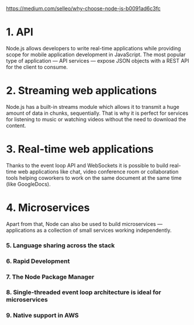 https://medium.com/selleo/why-choose-node-js-b0091ad6c3fc

# 1. API

Node.js allows developers to write real-time applications while providing scope for mobile application development in JavaScript. The most popular type of application — API services — expose JSON objects with a REST API for the client to consume.

# 2. Streaming web applications

Node.js has a built-in streams module which allows it to transmit a huge amount of data in chunks, sequentially. That is why it is perfect for services for listening to music or watching videos without the need to download the content.

# 3. Real-time web applications

Thanks to the event loop API and WebSockets it is possible to build real-time web applications like chat, video conference room or collaboration tools helping coworkers to work on the same document at the same time (like GoogleDocs).

# 4. Microservices

Apart from that, Node can also be used to build microservices — applications as a collection of small services working independently.

### 5. Language sharing across the stack

### 6. Rapid Development

### 7. The Node Package Manager

### 8. Single-threaded event loop architecture is ideal for microservices

### 9. Native support in AWS